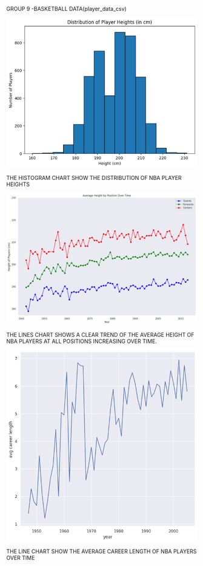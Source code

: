 GROUP 9 -BASKETBALL DATA(player_data_csv)


![](images/chart3b.png)

THE HISTOGRAM CHART SHOW THE DISTRIBUTION OF  NBA PLAYER HEIGHTS


![](images/chart3d.png)

THE LINES CHART  SHOWS A CLEAR TREND OF THE AVERAGE HEIGHT OF NBA PLAYERS AT ALL POSITIONS INCREASING OVER TIME.


![](images/chart3c.png)

THE LINE CHART SHOW  THE AVERAGE CAREER LENGTH OF NBA PLAYERS OVER TIME





